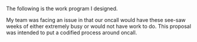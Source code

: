 The following is the work program I designed.

My team was facing an issue in that our oncall would have these see-saw weeks of either extremely busy or would not have work to do. This proposal was intended to put a codified process around oncall.
